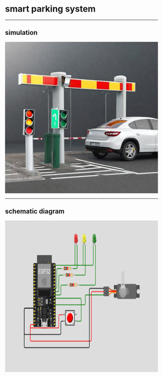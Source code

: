 # smart parking system
---
## simulation
<img src="https://github.com/AhmadEsmail/Smart-parking-system-ESP32/blob/main/1705233509657.png" alt="Project Logo" width="800" height="500">

---
## schematic diagram

<img src="https://github.com/AhmadEsmail/Smart-parking-system-ESP32/blob/main/simulation.PNG" alt="Project Logo" width="800" height="500">

